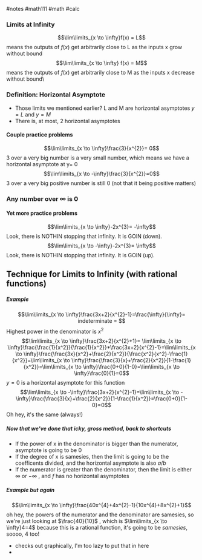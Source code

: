 #notes #math111 #math #calc


### Limits at Infinity
$$\lim\limits_{x \to \infty}f(x) = L$$ means the outputs of $f(x)$ get arbitrarily close to L as the inputs x grow without bound
$$\lim\limits_{x \to \infty} f(x) = M$$ means the outputs of $f(x)$ get arbitrarily close to M as the inputs x decrease without bound\

### Definition: Horizontal Asymptote
- Those limits we mentioned earlier? L and M are horizontal asymptotes $y = L$ and $y = M$ 
- There is, at most, 2 horizontal asymptotes
#### Couple practice problems
$$\lim\limits_{x \to \infty}\frac{3}{x^{2}}= 0$$ 3 over a very big number is a very small number, which means we have a horizontal asymptote at y= 0
$$\lim\limits_{x \to -\infty}\frac{3}{x^{2}}=0$$
3 over a very big positive number is still 0 (not that it being positive matters)

### Any number over $\infty$ is 0 

#### Yet more practice problems
$$\lim\limits_{x \to \infty}-2x^{3}= -\infty$$
Look, there is NOTHIN stopping that infinity. It is GOIN (down).
$$\lim\limits_{x \to -\infty}-2x^{3}= \infty$$
Look, there is NOTHIN stopping that infinity. It is GOIN (up).

## Technique for Limits to Infinity (with rational functions)
##### Example
$$\lim\limits_{x \to \infty}\frac{3x+2}{x^{2}-1}=\frac{\infty}{\infty}= indeterminate =  $$
Highest power in the denominator is $x^2$
$$\lim\limits_{x \to \infty}\frac{3x+2}{x^{2}+1}= \lim\limits_{x \to \infty}\frac{\frac{1}{x^2}}{\frac{1}{x^2}}*\frac{3x+2}{x^{2}-1}=\lim\limits_{x \to \infty}\frac{\frac{3x}{x^2}+\frac{2}{x^2}}{\frac{x^2}{x^2}-\frac{1}{x^2}}=\lim\limits_{x \to \infty}\frac{\frac{3}{x}+\frac{2}{x^2}}{1-\frac{1}{x^2}}=\lim\limits_{x \to \infty}\frac{0+0}{1-0}=\lim\limits_{x \to \infty}\frac{0}{1}=0$$
$y=0$ is a horizontal asymptote for this function
$$\lim\limits_{x \to -\infty}\frac{3x+2}{x^{2}-1}=\lim\limits_{x \to -\infty}\frac{\frac{3}{x}+\frac{2}{x^2}}{1-\frac{1}{x^2}}=\frac{0+0}{1-0}=0$$
Oh hey, it's the same (always!)
##### Now that we've done that icky, gross method, back to shortcuts
- If the power of x in the denominator is bigger than the numerator, asymptote is going to be 0
- If the degree of x is samesies, then the limit is going to be the coefficents divided, and the horizontal asymptote is also $a/b$
- If the numerator is greater than the denominator, then the limit is either $\infty$ or $-\infty$ , and $f$ has no horizontal asymptotes
##### Example but again
$$\lim\limits_{x \to \infty}\frac{40x^{4}+4x^{2}-1}{10x^{4}+8x^{2}+1}$$
oh hey, the powers of the numerator and the denominator are samesies, so we're just looking at $\frac{40}{10}$ , which is $\lim\limits_{x \to \infty}4=4$ 
because this is a rational function, it's going to be *samesies*, soooo, 4 too! 
- checks out graphically, I'm too lazy to put that in here
- 
